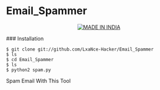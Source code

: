 # Email_Spammer


<!-- <p align="center"><img src=".jpg" alt="Bt">  
<p align="center"> -->
<p align="center">
<a href="https://github.com/LxaNce-Hacker"><img title="MADE IN INDIA" src="https://img.shields.io/badge/MADE%20IN-INDIA-pink"></a>
</p>
### Installation

```
$ git clone git://github.com/LxaNce-Hacker/Email_Spammer
$ ls
$ cd Email_Spammer
$ ls
$ python2 spam.py
```
Spam Email With This Tool
